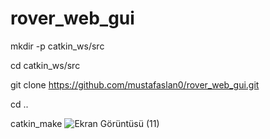 # rover_web_gui


mkdir -p catkin_ws/src

cd catkin_ws/src

git clone https://github.com/mustafaslan0/rover_web_gui.git

cd ..

catkin_make
![Ekran Görüntüsü (11)](https://user-images.githubusercontent.com/89737685/199282842-f90d8ed0-3e5e-4819-8f4f-b25cc563f0b0.png)
